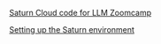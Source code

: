 [Saturn Cloud code for LLM Zoomcamp](https://github.com/DataTalksClub/llm-zoomcamp-saturncloud.git)

[Setting up the Saturn environment](https://www.youtube.com/watch?v=E0cAqBWfJYY&list=PL3MmuxUbc_hIB4fSqLy_0AfTjVLpgjV3R&index=9&t=225s&ab_channel=DataTalksClub%E2%AC%9B)